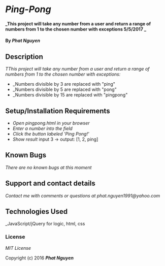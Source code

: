 # _Ping-Pong_

#### _This project will take any number from a user and return a range of numbers from 1 to the chosen number with  exceptions 5/5/2017 _ ###

#### By _**Phat Nguyen**_

## Description

_TThis project will take any number from a user and return a range of numbers from 1 to the chosen number with  exceptions:_

* _Numbers divisible by 3 are replaced with "ping"
* _Numbers divisible by 5 are replaced with "pong"
* _Numbers divisible by 15 are replaced with "pingpong"

## Setup/Installation Requirements

* _Open pingpong.html in your browser_
* _Enter a number into the field_
* _Click the button labeled 'Ping Pong!'_
* _Show result_ input 3 -> output: [1, 2, ping]

## Known Bugs

_There are no known bugs at this moment_

## Support and contact details

_Contact me with comments or questions at phat.nguyen1991@yahoo.com_

## Technologies Used

_JavaScript/jQuery for logic, html, css

### License

*_MIT License_*

Copyright (c) 2016 **_Phat Nguyen_**
